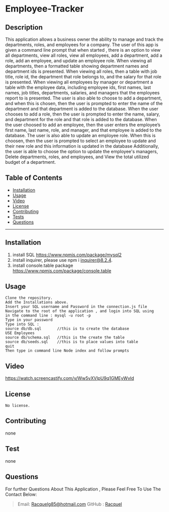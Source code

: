 # Employee-Tracker

  ## Description
This application allows a business owner the ability to manage and track 
the departments, roles, and employees for a company. The user of this app is given a command line prompt that when started , 
there is an option to view all departments, view all roles, view all employees, add a department,
add a role, add an employee, and update an employee role. 
When viewing all departments, then a formatted table showing department names and department ids is presented.
When viewing all roles, then a table with job title, role id, the department that role belongs to, and the 
salary for that role is presented. When viewing all employees by manager or department a table with the 
employee data, including employee ids, first names, last names, job titles, departments, salaries, and 
managers that the employees report to is presented. The user is also able to choose to add a department, and when this 
is chosen, then the user is prompted to enter the name of the department and that department is added to the database. 
When the user chooses to add a role, then the user is prompted to enter the name, salary, and department for the role and that role is added to the database. 
When the user choosed to add an employee, then the user enters the employee’s first name, last name, role, and manager, 
and that employee is added to the database. The user is also able to update an employee role. When this is choosen, then 
the user is prompted to select an employee to update and their new role and this information is updated in the database
Additionally, the user is able to choose the option to update the employee's managers, Delete departments, roles, and employees, 
and View the total utilized budget of a department. 


  ## Table of Contents
  * [Installation](#Installation)
  * [Usage](#Usage)
  * [Video](#Video)
  * [License](#license)
  * [Contributing](#Contributing)
  * [Tests](#Tests)
  * [Questions](#Questions)

  ***
  ## Installation
1. install SQL https://www.npmjs.com/package/mysql2
2. install inquirer, please use npm i inquirer@8.2.4.
3. install console.table package https://www.npmjs.com/package/console.table

  ## Usage
    Clone the repository. 
    Add the Installations above. 
    Insert your SQL username and Password in the connection.js file
    Navigate to the root of the application , and login into SQL using 
    in the command line : mysql -u root -p
    Type in your password 
    Type into SQL : 
    source db/db.sql       //this is to create the database
    USE Employees
    source db/schema.sql   //this is the create the table
    source db/seeds.sql    //this is to place values into table
    quit 
    Then type in command line Node index and follow prompts 


  ## Video 
   https://watch.screencastify.com/v/Ww5vXVlpU9q1GMEyWvld
  

  ## License
    No license. 

  ## Contributing
  none

  ## Test
  none
  
  ## Questions
  For further Questions About This Application , Please Feel Free To Use The Contact Below:
  >Email: Racquelg85@hotmail.com
  >GitHub : [Racquel](https://github.com/munozgit85/Employee-Tracker.git)
  
